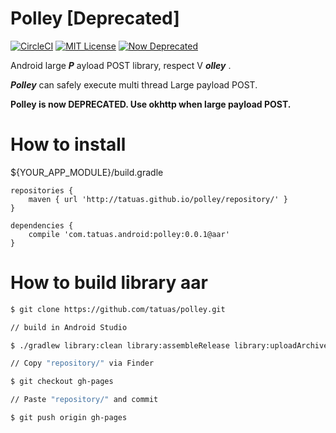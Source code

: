 # Polley [Deprecated]

[![CircleCI](https://circleci.com/gh/tatuas/polley.svg?style=svg&circle-token=335f90b71cbf97a7d60efc33ac3712d8e8678d2f)](https://circleci.com/gh/tatuas/polley)
[![MIT License](http://img.shields.io/badge/license-MIT-blue.svg?style=flat)](LICENSE)
[![Now Deprecated](https://img.shields.io/badge/now-Deprecated-red.svg)](README.md)

Android large ***P*** ayload POST library, respect V ***olley*** .

***Polley*** can safely execute multi thread Large payload POST.

**Polley is now DEPRECATED. Use okhttp when large payload POST.**

# How to install

${YOUR_APP_MODULE}/build.gradle
```
repositories {
    maven { url 'http://tatuas.github.io/polley/repository/' }
}

dependencies {
    compile 'com.tatuas.android:polley:0.0.1@aar'
}
```

# How to build library aar

```bash
$ git clone https://github.com/tatuas/polley.git

// build in Android Studio

$ ./gradlew library:clean library:assembleRelease library:uploadArchives

// Copy "repository/" via Finder

$ git checkout gh-pages

// Paste "repository/" and commit

$ git push origin gh-pages
```
